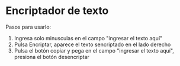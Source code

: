 <h1>Encriptador de texto</h1>

Pasos para usarlo:

1. Ingresa solo minusculas en el campo "ingresar el texto aquí"
2. Pulsa Encriptar, aparece el texto sencriptado en el lado derecho
3. Pulsa el botón copiar y pega en el campo "ingresar el texto aquí", presiona el botón desencriptar
